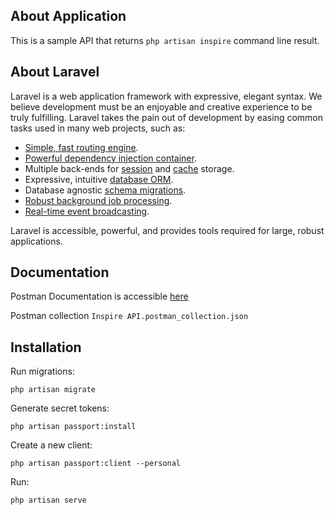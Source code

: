 ## About Application
This is a sample API that returns `php artisan inspire` command line result.

## About Laravel

Laravel is a web application framework with expressive, elegant syntax. We believe development must be an enjoyable and creative experience to be truly fulfilling. Laravel takes the pain out of development by easing common tasks used in many web projects, such as:

- [Simple, fast routing engine](https://laravel.com/docs/routing).
- [Powerful dependency injection container](https://laravel.com/docs/container).
- Multiple back-ends for [session](https://laravel.com/docs/session) and [cache](https://laravel.com/docs/cache) storage.
- Expressive, intuitive [database ORM](https://laravel.com/docs/eloquent).
- Database agnostic [schema migrations](https://laravel.com/docs/migrations).
- [Robust background job processing](https://laravel.com/docs/queues).
- [Real-time event broadcasting](https://laravel.com/docs/broadcasting).

Laravel is accessible, powerful, and provides tools required for large, robust applications.

## Documentation
Postman Documentation is accessible [here](https://documenter.getpostman.com/view/4821859/SVSPp7ix?version=latest)

Postman collection `Inspire API.postman_collection.json`

## Installation

Run migrations:
```
php artisan migrate
```

Generate secret tokens:
```
php artisan passport:install
```

Create a new client:
```
php artisan passport:client --personal
```

Run:
```
php artisan serve
```